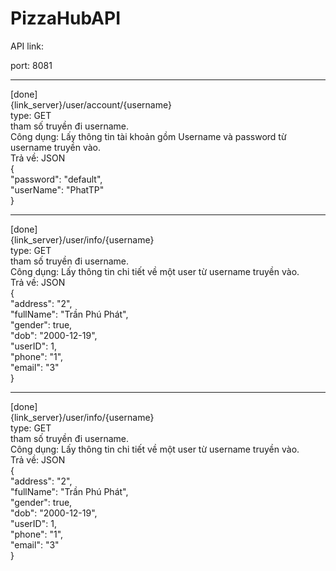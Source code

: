 # PizzaHubAPI

API link:

port: 8081


<hr>
[done]<br>
{link_server}/user/account/{username}<br>
type: GET <br>
tham số truyền đi username. <br>
Công dụng: Lấy thông tin tài khoản gồm Username và password từ username truyền vào.<br>
Trả về: JSON<br>
{<br>
    "password": "default",<br>
    "userName": "PhatTP"
    <br>
}<br>
<hr>
[done]<br>
{link_server}/user/info/{username}<br>
type: GET<br>
tham số truyền đi username.<br>
Công dụng: Lấy thông tin chi tiết về một user từ username truyền vào.<br>
Trả về: JSON<br>
{<br>
    "address": "2",<br>
    "fullName": "Trần Phú Phát",<br>
    "gender": true,<br>
    "dob": "2000-12-19",<br>
    "userID": 1,<br>
    "phone": "1",<br>
    "email": "3"<br>
}<br>
<hr>
[done]<br>
{link_server}/user/info/{username}<br>
type: GET<br>
tham số truyền đi username.<br>
Công dụng: Lấy thông tin chi tiết về một user từ username truyền vào.<br>
Trả về: JSON<br>
{<br>
    "address": "2",<br>
    "fullName": "Trần Phú Phát",<br>
    "gender": true,<br>
    "dob": "2000-12-19",<br>
    "userID": 1,<br>
    "phone": "1",<br>
    "email": "3"<br>
}<br>
